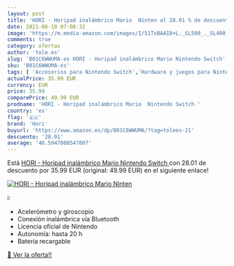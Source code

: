 ```yaml
---
layout: post
title: 'HORI - Horipad inalámbrico Mario  Ninten al 28.01 % de descuento'
date: 2021-06-18 07:08:32
image: 'https://m.media-amazon.com/images/I/51TxBAAI8+L._SL500_._SL400_.jpg'
comments: true
category: ofertas
author: 'tole.es'
slug: 'B01C6WWUMA-es HORI - Horipad inalámbrico Mario Nintendo Switch'
sku: 'B01C6WWUMA-es'
tags: [ 'Accesorios para Nintendo Switch','Hardware y juegos para Nintendo Switch','Mandos para Nintendo Switch','Videojuegos','hori','nintendo', ]
actualPrice: 35.99 EUR
currency: EUR
price: 35.99
comparePrice: 49.99 EUR
prodname: 'HORI - Horipad inalámbrico Mario  Nintendo Switch '
country: 'es'
flag: '🇪🇸'
brand: 'Hori'
buyurl: 'https://www.amazon.es/dp/B01C6WWUMA/?tag=tolees-21'
descuento: '28.01'
average: '46.5947008547007'
---
```


Está [HORI - Horipad inalámbrico Mario  Nintendo Switch ](https://www.amazon.es/dp/B01C6WWUMA/?tag=tolees-21) con 28.01 de descuento por 35.99 EUR (original: 49.99 EUR) en el siguiente enlace!

[![HORI - Horipad inalámbrico Mario  Ninten](https://m.media-amazon.com/images/I/51TxBAAI8+L._SL500_._SL400_.jpg)](https://www.amazon.es/dp/B01C6WWUMA/?tag=tolees-21)

ℹ️:

- Acelerómetro y giroscopio
- Conexión inalámbrica vía Bluetooth
- Licencia oficial de Nintendo
- Autonomía: hasta 20 h
- Batería recargable

[🛒 Ver la oferta!!](https://www.amazon.es/dp/B01C6WWUMA/?tag=tolees-21)

